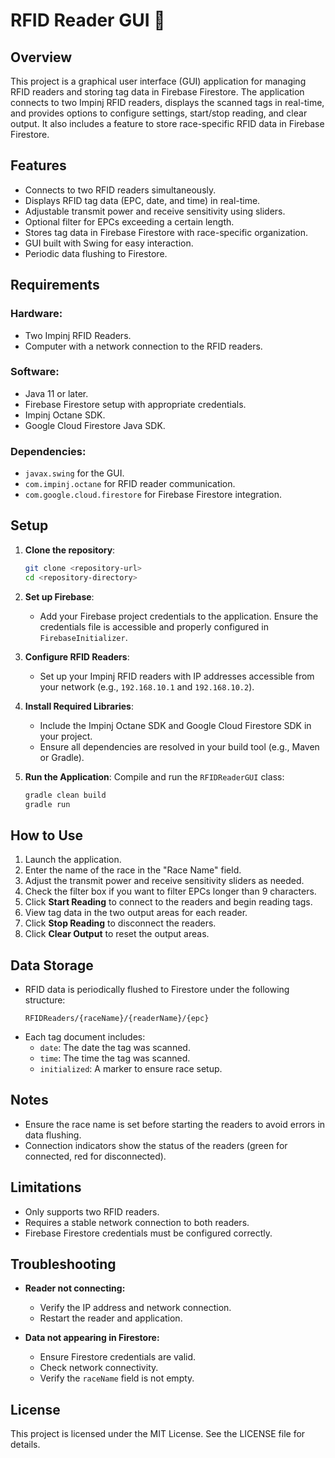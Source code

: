 # RFID Reader GUI 📡

## Overview
This project is a graphical user interface (GUI) application for managing RFID readers and storing tag data in Firebase Firestore. The application connects to two Impinj RFID readers, displays the scanned tags in real-time, and provides options to configure settings, start/stop reading, and clear output. It also includes a feature to store race-specific RFID data in Firebase Firestore.

## Features
- Connects to two RFID readers simultaneously.
- Displays RFID tag data (EPC, date, and time) in real-time.
- Adjustable transmit power and receive sensitivity using sliders.
- Optional filter for EPCs exceeding a certain length.
- Stores tag data in Firebase Firestore with race-specific organization.
- GUI built with Swing for easy interaction.
- Periodic data flushing to Firestore.

## Requirements
### Hardware:
- Two Impinj RFID Readers.
- Computer with a network connection to the RFID readers.

### Software:
- Java 11 or later.
- Firebase Firestore setup with appropriate credentials.
- Impinj Octane SDK.
- Google Cloud Firestore Java SDK.

### Dependencies:
- `javax.swing` for the GUI.
- `com.impinj.octane` for RFID reader communication.
- `com.google.cloud.firestore` for Firebase Firestore integration.

## Setup
1. **Clone the repository**:
   ```bash
   git clone <repository-url>
   cd <repository-directory>
   ```

2. **Set up Firebase**:
   - Add your Firebase project credentials to the application. Ensure the credentials file is accessible and properly configured in `FirebaseInitializer`.

3. **Configure RFID Readers**:
   - Set up your Impinj RFID readers with IP addresses accessible from your network (e.g., `192.168.10.1` and `192.168.10.2`).

4. **Install Required Libraries**:
   - Include the Impinj Octane SDK and Google Cloud Firestore SDK in your project.
   - Ensure all dependencies are resolved in your build tool (e.g., Maven or Gradle).

5. **Run the Application**:
   Compile and run the `RFIDReaderGUI` class:
   ```bash
   gradle clean build
   gradle run
   ```

## How to Use
1. Launch the application.
2. Enter the name of the race in the "Race Name" field.
3. Adjust the transmit power and receive sensitivity sliders as needed.
4. Check the filter box if you want to filter EPCs longer than 9 characters.
5. Click **Start Reading** to connect to the readers and begin reading tags.
6. View tag data in the two output areas for each reader.
7. Click **Stop Reading** to disconnect the readers.
8. Click **Clear Output** to reset the output areas.

## Data Storage
- RFID data is periodically flushed to Firestore under the following structure:
  ```
  RFIDReaders/{raceName}/{readerName}/{epc}
  ```
- Each tag document includes:
  - `date`: The date the tag was scanned.
  - `time`: The time the tag was scanned.
  - `initialized`: A marker to ensure race setup.

## Notes
- Ensure the race name is set before starting the readers to avoid errors in data flushing.
- Connection indicators show the status of the readers (green for connected, red for disconnected).

## Limitations
- Only supports two RFID readers.
- Requires a stable network connection to both readers.
- Firebase Firestore credentials must be configured correctly.

## Troubleshooting
- **Reader not connecting:**
  - Verify the IP address and network connection.
  - Restart the reader and application.

- **Data not appearing in Firestore:**
  - Ensure Firestore credentials are valid.
  - Check network connectivity.
  - Verify the `raceName` field is not empty.

## License
This project is licensed under the MIT License. See the LICENSE file for details.

